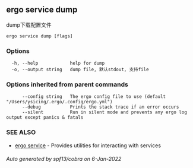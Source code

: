 ## ergo service dump

dump下载配置文件

```
ergo service dump [flags]
```

### Options

```
  -h, --help            help for dump
  -o, --output string   dump file, 默认stdout, 支持file
```

### Options inherited from parent commands

```
      --config string   The ergo config file to use (default "/Users/ysicing/.ergo/.config/ergo.yml")
      --debug           Prints the stack trace if an error occurs
      --silent          Run in silent mode and prevents any ergo log output except panics & fatals
```

### SEE ALSO

* [ergo service](ergo_service.md)	 - Provides utilities for interacting with services

###### Auto generated by spf13/cobra on 6-Jan-2022
